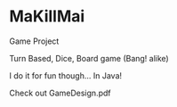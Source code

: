 # MaKillMai
Game Project

Turn Based, Dice, Board game (Bang! alike)

I do it for fun though... In Java!

Check out GameDesign.pdf